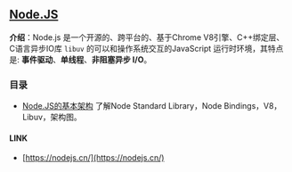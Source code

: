 ## [Node.JS](#)
**介绍**：Node.js 是一个开源的、跨平台的、基于Chrome V8引擎、C++绑定层、C语言异步IO库 `libuv` 的可以和操作系统交互的JavaScript 运行时环境，其特点是: **事件驱动**、**单线程**、**非阻塞异步 I/O**。


### 目录 
- [Node.JS的基本架构](./sturcture/NodeJSStructrueIntroduce.md) 了解Node Standard Library，Node Bindings，V8，Libuv，架构图。



#### LINK
- [https://nodejs.cn/](https://nodejs.cn/)